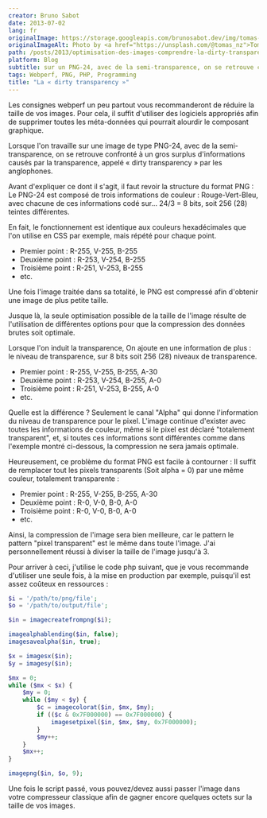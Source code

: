 ```yaml
---
creator: Bruno Sabot
date: 2013-07-02
lang: fr
originalImage: https://storage.googleapis.com/brunosabot.dev/img/tomas-sobek-plwud_FPvwU-unsplash.jpg
originalImageAlt: Photo by <a href="https://unsplash.com/@tomas_nz">Tomas Sobek</a> on <a href="https://unsplash.com">Unsplash</a>.
path: /posts/2013/optimisation-des-images-comprendre-la-dirty-transparency/
platform: Blog
subtitle: sur un PNG-24, avec de la semi-transparence, on se retrouve confronté à un gros surplus d'informations, appelé « dirty transparency ».
tags: Webperf, PNG, PHP, Programming
title: "La « dirty transparency »"
---
```


Les consignes webperf un peu partout vous recommanderont de réduire la taille de vos images. Pour cela, il suffit d'utiliser des logiciels appropriés afin de supprimer toutes les méta-données qui pourrait alourdir le composant graphique.

Lorsque l'on travaille sur une image de type PNG-24, avec de la semi-transparence, on se retrouve confronté à un gros surplus d'informations causés par la transparence, appelé « dirty transparency » par les anglophones.

Avant d'expliquer ce dont il s'agit, il faut revoir la structure du format PNG :
Le PNG-24 est composé de trois informations de couleur : Rouge-Vert-Bleu, avec chacune de ces informations codé sur... 24/3 = 8 bits, soit 256 (28) teintes différentes.

En fait, le fonctionnement est identique aux couleurs hexadécimales que l'on utilise en CSS par exemple, mais répété pour chaque point.

- Premier point : R-255, V-255, B-255
- Deuxième point : R-253, V-254, B-255
- Troisième point : R-251, V-253, B-255
- etc.

Une fois l'image traitée dans sa totalité, le PNG est compressé afin d'obtenir une image de plus petite taille.

Jusque là, la seule optimisation possible de la taille de l'image résulte de l'utilisation de différentes options pour que la compression des données brutes soit optimale.

Lorsque l'on induit la transparence, On ajoute en une information de plus : le niveau de transparence, sur 8 bits soit 256 (28) niveaux de transparence.

- Premier point : R-255, V-255, B-255, A-30
- Deuxième point : R-253, V-254, B-255, A-0
- Troisième point : R-251, V-253, B-255, A-0
- etc.

Quelle est la différence ? Seulement le canal "Alpha" qui donne l'information du niveau de transparence pour le pixel.
L'image continue d'exister avec toutes les informations de couleur, même si le pixel est déclaré "totalement transparent", et, si toutes ces informations sont différentes comme dans l'exemple montré ci-dessous, la compression ne sera jamais optimale.

Heureusement, ce problème du format PNG est facile à contourner : Il suffit de remplacer tout les pixels transparents (Soit alpha = 0) par une même couleur, totalement transparente :

- Premier point : R-255, V-255, B-255, A-30
- Deuxième point : R-0, V-0, B-0, A-0
- Troisième point : R-0, V-0, B-0, A-0
- etc.

Ainsi, la compression de l'image sera bien meilleure, car le pattern le pattern "pixel transparent" est le même dans toute l'image. J'ai personnellement réussi à diviser la taille de l'image jusqu'à 3.

Pour arriver à ceci, j'utilise le code php suivant, que je vous recommande d'utiliser une seule fois, à la mise en production par exemple, puisqu'il est assez coûteux en ressources :

```php
$i = '/path/to/png/file';
$o = '/path/to/output/file';

$in = imagecreatefrompng($i);

imagealphablending($in, false);
imagesavealpha($in, true);

$x = imagesx($in);
$y = imagesy($in);

$mx = 0;
while ($mx < $x) {
    $my = 0;
    while ($my < $y) {
        $c = imagecolorat($in, $mx, $my);
        if (($c & 0x7F000000) == 0x7F000000) {
            imagesetpixel($in, $mx, $my, 0x7F000000);
        }
        $my++;
    }
    $mx++;
}

imagepng($in, $o, 9);
```

Une fois le script passé, vous pouvez/devez aussi passer l'image dans votre compresseur classique afin de gagner encore quelques octets sur la taille de vos images.
